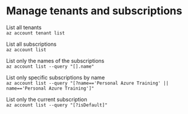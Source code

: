 # Manage tenants and subscriptions

List all tenants \
`az account tenant list`

List all subscriptions \
`az account list`

List only the names of the subscriptions \
`az account list --query "[].name"`

List only specific subscriptions by name \
`az account list --query "[?name=='Personal Azure Training' || name=='Personal Azure Training']"`

List only the current subscription \
`az account list --query "[?isDefault]"`